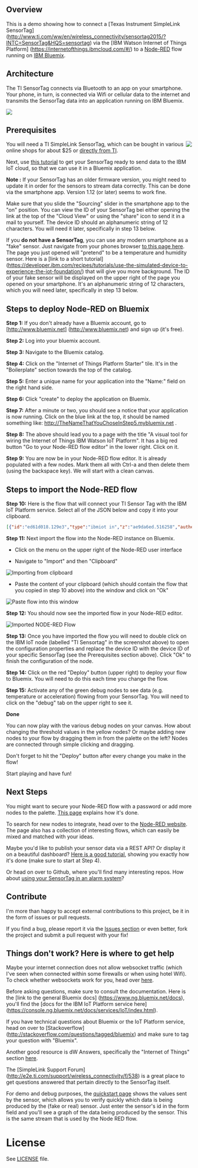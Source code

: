 ## Overview

This is a demo showing how to connect a [Texas Instrument SimpleLink SensorTag] (http://www.ti.com/ww/en/wireless_connectivity/sensortag2015/?INTC=SensorTag&HQS=sensortag) via the [IBM Watson Internet of Things Platform] (https://internetofthings.ibmcloud.com/#/) to a [Node-RED](http://nodered.org/) flow running on [IBM Bluemix](http://www.bluemix.net).

## Architecture

The TI SensorTag connects via Bluetooth to an app on your smartphone. Your phone, in turn, is connected via Wifi or cellular data to the internet and transmits the SensorTag data into an application running on IBM Bluemix.

<img align="center" src="images/architecture-diagram.jpg">

## Prerequisites

<img align="right" src="images/SensorTag.jpg">

You will need a TI SimpleLink SensorTag, which can be bought in various online shops for about $25 or [directly from TI](http://www.ti.com/tool/cc2650stk?keyMatch=sensortag&tisearch=Search-EN-Everything).

Next, use [this tutorial](https://developer.ibm.com/recipes/tutorials/connect-a-cc2650-sensortag-to-the-iot-foundations-quickstart) to get your SensorTag ready to send data to the IBM IoT cloud, so that we can use it in a Bluemix application.

**Note :** If your SensorTag has an older firmware version, you might need to update it in order for the sensors to stream data correctly. This can be done via the smartphone app. Version 1.12 (or later) seems to work fine.

Make sure that you slide the "Sourcing" slider in the smartphone app to the "on" position. You can view the ID of your SensorTag bei either opening the link at the top of the "Cloud View" or using the "share" icon to send it in a mail to yourself. The device ID should an alphanumeric string of 12 characters. You will need it later, specifically in step 13 below.

If you **do not have a SensorTag**, you can use any modern smartphone as a "fake" sensor. Just navigate from your phones browser [to this page here](https://quickstart.internetofthings.ibmcloud.com/iotsensor/). The page you just opened will "pretend" to be a temperature and humidity sensor. Here is a [link to a short tutorial] (https://developer.ibm.com/recipes/tutorials/use-the-simulated-device-to-experience-the-iot-foundation/) that will give you more background. The ID of your fake sensor will be displayed on the upper right of the page you opened on your smartphone. It's an alphanumeric string of 12 characters, which you will need later, specifically in step 13 below.

## Steps to deploy Node-RED on Bluemix

**Step 1:** If you don't already have a Bluemix account, go to [http://www.bluemix.net] (http://www.bluemix.net) and sign up (it's free).

**Step 2:** Log into your bluemix account.

**Step 3:** Navigate to the Bluemix catalog.

**Step 4:** Click on the "Internet of Things Platform Starter" tile. It's in the "Boilerplate" section towards the top of the catalog.

**Step 5:** Enter a unique name for your application into the "Name:" field on the right hand side.

**Step 6:** Click "create" to deploy the application on Bluemix.

**Step 7:** After a minute or two, you should see a notice that your application is now running. Click on the blue link at the top, it should be named something like: http://TheNameThatYouChoseInStep5.mybluemix.net .

**Step 8:** The above should lead you to a page with the title "A visual tool for wiring the Internet of Things IBM Watson IoT Platform". It has a big red button "Go to your Node-RED flow editor" in the lower right. Click on it.

**Step 9:** You are now be in your Node-RED flow editor. It is already populated with a few nodes. Mark them all with Ctrl-a and then delete them (using the backspace key). We will start with a clean canvas.

## Steps to import the Node-RED flow

**Step 10:** Here is the flow that will connect your TI Sensor Tag with the IBM IoT Platform service. Select all of the JSON below and copy it into your clipboard.

```JSON
[{"id":"ed61d018.129e3","type":"ibmiot in","z":"ae9da6ed.516258","authentication":"quickstart","apiKey":"","inputType":"evt","deviceId":"yourDeviceIDgoesHere","applicationId":"","deviceType":"+","eventType":"+","commandType":"","format":"json","name":"TI Sensortag","service":"quickstart","allDevices":false,"allApplications":false,"allDeviceTypes":true,"allEvents":true,"allCommands":false,"allFormats":false,"x":129,"y":284,"wires":[["8296485d.7d69b8","f9750219.068b","411bd2b1.bee42c"]]},{"id":"8296485d.7d69b8","type":"function","z":"ae9da6ed.516258","name":"Extract G-Force","func":"if (msg.payload.d.accelX) {\n\n    var gForce = ({payload:msg.payload.d.accelX});\n\n} else {\n   \n   // If there is no accelX info, assume gForce of 0 \n    var gForce = { payload: '0' };\n}\n\n\nreturn gForce;","outputs":1,"noerr":0,"x":347.5000286102295,"y":141.0000033378601,"wires":[["35be0401.ca41fc","7f445870.80bba8"]]},{"id":"35be0401.ca41fc","type":"switch","z":"ae9da6ed.516258","name":"G-Force Threshold","property":"payload","propertyType":"msg","rules":[{"t":"btwn","v":"-1.2","vt":"num","v2":"0.8","v2t":"num"},{"t":"else"}],"checkall":"true","outputs":2,"x":600.5000286102295,"y":141.0000033378601,"wires":[["11abf765.ee5409"],["be1b3529.41e4c8"]]},{"id":"6c5a363c.93a5c8","type":"debug","z":"ae9da6ed.516258","name":"Status","active":true,"complete":"payload","x":1015.5000286102295,"y":130.0000033378601,"wires":[]},{"id":"f9750219.068b","type":"debug","z":"ae9da6ed.516258","name":"Raw Device Data","active":false,"console":"false","complete":"true","x":334.5,"y":284,"wires":[]},{"id":"11abf765.ee5409","type":"template","z":"ae9da6ed.516258","name":"No fall detected","field":"","template":"G-Force ({{payload}}) within safe limits","x":827.5000286102295,"y":79.00000333786011,"wires":[["6c5a363c.93a5c8"]]},{"id":"be1b3529.41e4c8","type":"template","z":"ae9da6ed.516258","name":"Fall detected","field":"","template":"G-Force ({{payload}}) critical","x":831.5000286102295,"y":186.0000033378601,"wires":[["6c5a363c.93a5c8"]]},{"id":"7f445870.80bba8","type":"debug","z":"ae9da6ed.516258","name":"G-Force","active":false,"console":"false","complete":"payload","x":571.9999980926514,"y":65.00000333786011,"wires":[]},{"id":"411bd2b1.bee42c","type":"function","z":"ae9da6ed.516258","name":"Extract Temperature","func":"if (msg.payload.d.objectTemp) {\n\n    var temp = ({payload:msg.payload.d.objectTemp});\n\n} else {\n   \n   // If there is no objectTemp info, assume temperature of 18 \n    var temp = {payload: '18.00'};\n}\n\n\nreturn temp;","outputs":1,"noerr":0,"x":346.0952434539795,"y":427.3378939628601,"wires":[["b0e6d8c0.4f1928","d9d3d209.262c3"]]},{"id":"1906a6c6.e6f959","type":"debug","z":"ae9da6ed.516258","name":"Status","active":true,"console":"false","complete":"payload","x":1039.3809623718262,"y":398.3379125595093,"wires":[]},{"id":"b0e6d8c0.4f1928","type":"switch","z":"ae9da6ed.516258","name":"Temperature Threshold","property":"payload","propertyType":"msg","rules":[{"t":"lt","v":"27","vt":"str"},{"t":"gte","v":"27","vt":"str"}],"checkall":"true","outputs":2,"x":581.3809623718262,"y":397.3379125595093,"wires":[["91846330.6e7ba"],["828914fc.7d76e8"]]},{"id":"828914fc.7d76e8","type":"template","z":"ae9da6ed.516258","name":"Temperature too high","field":"","template":"Temperature ({{payload}}) is too high!","x":862.3809623718262,"y":445.3379125595093,"wires":[["1906a6c6.e6f959"]]},{"id":"91846330.6e7ba","type":"template","z":"ae9da6ed.516258","name":"Temperature safe","field":"","template":"Temperature ({{payload}}) within safe limits","x":857.3809623718262,"y":341.3379125595093,"wires":[["1906a6c6.e6f959"]]},{"id":"d9d3d209.262c3","type":"debug","z":"ae9da6ed.516258","name":"Temperature","active":false,"console":"false","complete":"payload","x":559.3809623718262,"y":486.33790493011475,"wires":[]}]
```

**Step 11:** Next import the flow into the Node-RED instance on Bluemix.

- Click on the menu on the upper right of the Node-RED user interface

- Navigate to "Import" and then "Clipboard"

![Importing from clipboard](images/import-from-clipboard.jpg)

- Paste the content of your clipboard (which should contain the flow that you copied in step 10 above) into the window and click on "Ok"

![Paste flow into this window](images/import-window.jpg)

**Step 12:** You should now see the imported flow in your Node-RED editor.

![Imported NODE-RED Flow](images/screenshot-node-red-flow.jpg)

**Step 13:** Once you have imported the flow you will need to double click on the IBM IoT node (labelled "TI Sensortag" in the screenshot above) to open the configuration properties and replace the device ID with the device ID of your specific SensorTag (see the Prerequisites section above). Click "Ok" to finish the configuration of the node.

**Step 14:** Click on the red "Deploy" button (upper right) to deploy your flow to Bluemix. You will need to do this each time you change the flow.

**Step 15:** Activate any of the green debug nodes to see data (e.g. temperature or acceleration) flowing from your SensorTag. You will need to click on the "debug" tab on the upper right to see it.

**Done**

You can now play with the various debug nodes on your canvas. How about changing the threshold values in the yellow nodes? Or maybe adding new nodes to your flow by dragging them in from the palette on the left? Nodes are connected through simple clicking and dragging.

Don't forget to hit the "Deploy" button after every change you make in the flow!

Start playing and have fun!

## Next Steps

You might want to secure your Node-RED flow with a password or add more nodes to the palette. [This page](https://console.ng.bluemix.net/docs/starters/IoT/iot500.html#iot500) explains how it's done.

To search for new nodes to integrate, head over to the [Node-RED website](http://flows.nodered.org). The page also has a collection of interesting flows, which can easily be mixed and matched with your ideas.

Maybe you'd like to publish your sensor data via a REST API? Or display it on a beautiful dashboard? [Here is a good tutorial](https://www.hackster.io/adrianf/create-a-multi-tasking-iot-wi-fi-sensor-9d7fdf), showing you exactly how it's done (make sure to start at Step 4).

Or head on over to Github, where you'll find many interesting repos. How about [using your SensorTag in an alarm system](https://github.com/chrrel/bluemix-alarm-system)?


## Contribute
I'm more than happy to accept external contributions to this project, be it in the form of issues or pull requests.

If you find a bug, please report it via the [Issues section][issues_url] or even better, fork the project and submit a pull request with your fix!


## Things don't work? Here is where to get help

Maybe your internet connection does not allow websocket traffic (which I've seen when connected within some firewalls or when using hotel Wifi). To check whether websockets work for you, head over [here](http://websocketstest.com/).

Before asking questions, make sure to consult the documentation. Here is the [link to the general Bluemix docs] (https://www.ng.bluemix.net/docs), you'll find the [docs for the IBM IoT Platform service here] (https://console.ng.bluemix.net/docs/services/IoT/index.html).

If you have technical questions about Bluemix or the IoT Platform service, head on over to [Stackoverflow] (http://stackoverflow.com/questions/tagged/bluemix) and make sure to tag your question with "Bluemix".

Another good resource is dW Answers, specifically the "Internet of Things" section [here](https://developer.ibm.com/answers/smartspace/internet-of-things).

The [SimpleLink Support Forum] (http://e2e.ti.com/support/wireless_connectivity/f/538) is a great place to get questions answered that pertain directly to the SensorTag itself.

For demo and debug purposes, the [quickstart page](https://quickstart.internetofthings.ibmcloud.com/iotsensor/) shows the values sent by the sensor, which allows you to verify quickly which data is being produced by the (fake or real) sensor. Just enter the sensor's id in the form field and you'll see a graph of the data being produced by the sensor. This is the same stream that is used by the Node RED flow.

# License

See [LICENSE](LICENSE) file.

[issues_url]: https://github.com/uwefassnacht/ti-sensor-tag-demo/issues
